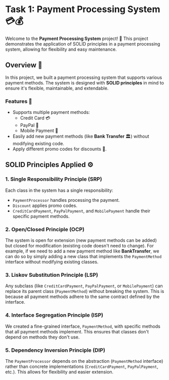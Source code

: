 # Task 1: Payment Processing System 💳💰
Welcome to the **Payment Processing System** project! 🚀 This project demonstrates the application of SOLID principles in a payment processing system, allowing for flexibility and easy maintenance.

## Overview 📝
In this project, we built a payment processing system that supports various payment methods. The system is designed with **SOLID principles** in mind to ensure it's flexible, maintainable, and extendable.

### Features 🌟
- Supports multiple payment methods:
    - Credit Card 💳
    - PayPal 🏦
    - Mobile Payment 📱
- Easily add new payment methods (like **Bank Transfer** 🏛️) without modifying existing code.
- Apply different promo codes for discounts 🎁.

## SOLID Principles Applied ⚙️

### 1. **Single Responsibility Principle (SRP)**
Each class in the system has a single responsibility:
- `PaymentProcessor` handles processing the payment.
- `Discount` applies promo codes.
- `CreditCardPayment`, `PayPalPayment`, and `MobilePayment` handle their specific payment methods.

### 2. **Open/Closed Principle (OCP)**
The system is open for extension (new payment methods can be added) but closed for modification (existing code doesn't need to change). For example, if we need to add a new payment method like **BankTransfer**, we can do so by simply adding a new class that implements the `PaymentMethod` interface without modifying existing classes.

### 3. **Liskov Substitution Principle (LSP)**
Any subclass (like `CreditCardPayment`, `PayPalPayment`, or `MobilePayment`) can replace its parent class (`PaymentMethod`) without breaking the system. This is because all payment methods adhere to the same contract defined by the interface.

### 4. **Interface Segregation Principle (ISP)**
We created a fine-grained interface, `PaymentMethod`, with specific methods that all payment methods implement. This ensures that classes don't depend on methods they don't use.

### 5. **Dependency Inversion Principle (DIP)**
The `PaymentProcessor` depends on the abstraction (`PaymentMethod` interface) rather than concrete implementations (`CreditCardPayment`, `PayPalPayment`, etc.). This allows for flexibility and easier extension.
